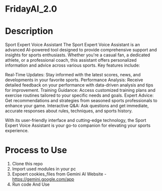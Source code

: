 # FridayAI_2.0

# Description
Sport Expert Voice Assistant
The Sport Expert Voice Assistant is an advanced AI-powered tool designed to provide comprehensive support and insights for sports enthusiasts. Whether you're a casual fan, a dedicated athlete, or a professional coach, this assistant offers personalized information and advice across various sports. Key features include:

Real-Time Updates: Stay informed with the latest scores, news, and developments in your favorite sports.
Performance Analysis: Receive detailed feedback on your performance with data-driven analysis and tips for improvement.
Training Guidance: Access customized training plans and exercise routines tailored to your specific needs and goals.
Expert Advice: Get recommendations and strategies from seasoned sports professionals to enhance your game.
Interactive Q&A: Ask questions and get immediate, accurate responses about rules, techniques, and sports history.

With its user-friendly interface and cutting-edge technology, the Sport Expert Voice Assistant is your go-to companion for elevating your sports experience.

# Process to Use

1. Clone this repo
2. Import used modules in your pc
3. Expoert cookies_files from Gemini AI Website - https://gemini.google.com/app
4. Run code And Use







